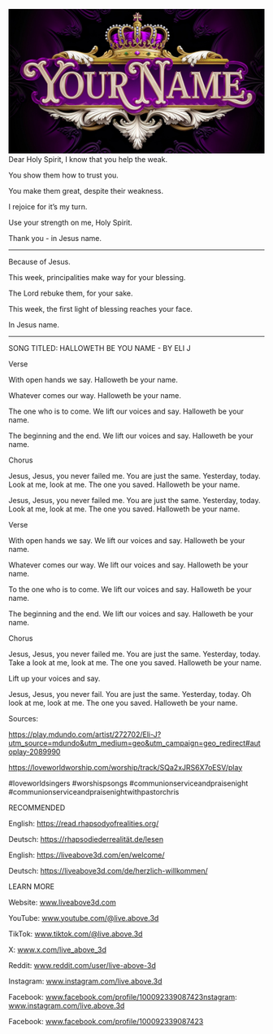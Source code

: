 ![Video cover image](../cover.jpg)
Dear Holy Spirit, I know that you help the weak.

You show them how to trust you.

You make them great, despite their weakness.

I rejoice for it’s my turn.

Use your strength on me, Holy Spirit.

Thank you - in Jesus name.

---

Because of Jesus.

This week, principalities make way for your blessing.

The Lord rebuke them, for your sake.

This week, the first light of blessing reaches your face.

In Jesus name.

---


SONG TITLED: HALLOWETH BE YOU NAME - BY ELI J

Verse

With open hands we say. 
Halloweth be your name.

Whatever comes our way.
Halloweth be your name.

The one who is to come.
We lift our voices and say.
Halloweth be your name. 

The beginning and the end.
We lift our voices and say.
Halloweth be your name. 

Chorus

Jesus, Jesus, you never failed me.
You are just the same.
Yesterday, today.
Look at me, look at me.
The one you saved.
Halloweth be your name. 

Jesus, Jesus, you never failed me.
You are just the same.
Yesterday, today.
Look at me, look at me.
The one you saved.
Halloweth be your name. 

Verse

With open hands we say. 
We lift our voices and say.
Halloweth be your name.

Whatever comes our way.
We lift our voices and say.
Halloweth be your name.

To the one who is to come.
We lift our voices and say.
Halloweth be your name. 

The beginning and the end.
We lift our voices and say.
Halloweth be your name. 

Chorus

Jesus, Jesus, you never failed me.
You are just the same.
Yesterday, today.
Take a look at me, look at me.
The one you saved.
Halloweth be your name. 

Lift up your voices and say.

Jesus, Jesus, you never fail.
You are just the same.
Yesterday, today.
Oh look at me, look at me.
The one you saved.
Halloweth be your name. 

Sources:

https://play.mdundo.com/artist/272702/Eli-J?utm_source=mdundo&utm_medium=geo&utm_campaign=geo_redirect#autoplay-2089990

https://loveworldworship.com/worship/track/SQa2xJRS6X7oESV/play

#loveworldsingers #worshispsongs #communionserviceandpraisenight #communionserviceandpraisenightwithpastorchris

RECOMMENDED

English: https://read.rhapsodyofrealities.org/

Deutsch: https://rhapsodiederrealität.de/lesen

English: https://liveabove3d.com/en/welcome/

Deutsch: https://liveabove3d.com/de/herzlich-willkommen/


LEARN MORE

Website: www.liveabove3d.com

YouTube: www.youtube.com/@live.above.3d

TikTok: www.tiktok.com/@live.above.3d

X: www.x.com/live_above_3d

Reddit: www.reddit.com/user/live-above-3d

Instagram: www.instagram.com/live.above.3d

Facebook: www.facebook.com/profile/100092339087423nstagram: www.instagram.com/live.above.3d

Facebook: www.facebook.com/profile/100092339087423
